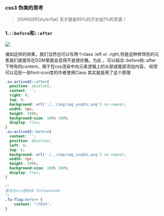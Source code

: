 <!--
 * @Author: suckson
 * @Date: 2019-09-02 12:54:13
 * @LastEditors: suckson
 * @LastEditTime: 2019-09-02 12:59:03
 -->
### css3 伪类的思考

> [!DANGER|style:flat]  天才就是99%的汗水加1%的灵感！

### 1.`::before`和`::after`

<img src="https://alicdn.suckson.com/static/313F1A3FB096C31D35EB370A0472BA91.jpg" />

诸如这样的效果，我们当然也可以写两个class  .left or  .right,但是这种修饰性的元素我们直接写在DOM里面会显得不是很优雅。为此 ，可以结合::before和::after下特有的content，用于在css渲染中向元素逻辑上的头部或尾部添加内容。
经常可以见到一些font-icon库的作者使用Class 其实就是用了这个原理 
```css
.su-actived2::after{
  position: absolute;
  content: '';
  right: 0;
  top: 0;
  background: url('./../img/img_you@2x.png') no-repeat;
  width: 8px;
  height: 100%;
  background-size: 100% 100%;
  display: flex;
}
.su-actived2::before{
  content: '';
  position: absolute;
  left: 0;
  top: 0;
  background: url('./../img/img_zuo@2x.png') no-repeat;
  width: 8px;
  height: 100%;
  background-size: 100% 100%;
  display: flex;
}

/*
著名的css图标库 fontawesome
*/
.fa-flag:before {
    content: "\f024";
}
```